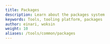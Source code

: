 ```yaml
---
title: Packages
description: Learn about the packages system
keywords: Tools, tooling platform, packages
author: einari, woksin
weight: 10
aliases: /tools/common/packages
---
```


